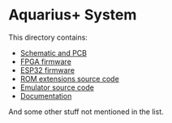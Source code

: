 # Aquarius+ System
This directory contains:
- [Schematic and PCB](pcb/)
- [FPGA firmware](fpga_cores/)
- [ESP32 firmware](esp32/)
- [ROM extensions source code](rom_src/aqplus_rom/)
- [Emulator source code](emulator/)
- [Documentation](docs/)

And some other stuff not mentioned in the list.

